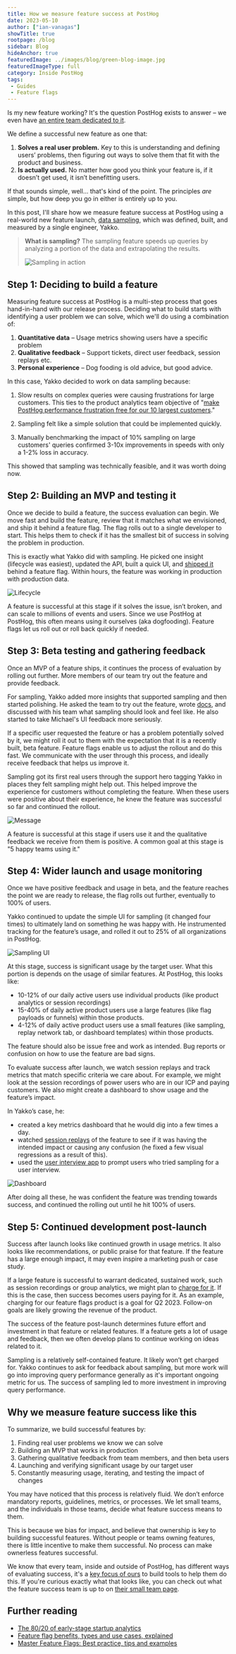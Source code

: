 ```yaml
---
title: How we measure feature success at PostHog
date: 2023-05-10
author: ["ian-vanagas"]
showTitle: true
rootpage: /blog
sidebar: Blog
hideAnchor: true
featuredImage: ../images/blog/green-blog-image.jpg
featuredImageType: full
category: Inside PostHog
tags:
 - Guides
 - Feature flags
---
```


Is my new feature working? It's the question PostHog exists to answer – we even have [an entire team dedicated to it](/handbook/small-teams/feature-success). 

We define a successful new feature as one that:

1. **Solves a real user problem.** Key to this is understanding and defining users’ problems, then figuring out ways to solve them that fit with the product and business. 
2. **Is actually used.** No matter how good you think your feature is, if it doesn’t get used, it isn’t benefitting users.

If that sounds simple, well... that's kind of the point. The principles _are_ simple, but how deep you go in either is entirely up to you. 

In this post, I'll share how we measure feature success at PostHog using a real-world new feature launch, [data sampling](/blog/measuring-feature-success), which was defined, built, and measured by a single engineer, Yakko.

> **What is sampling?** The sampling feature speeds up queries by analyzing a portion of the data and extrapolating the results.
>
> ![Sampling in action](../images/blog/measuring-feature-success/sampling.gif)
 
## Step 1: Deciding to build a feature
 
Measuring feature success at PostHog is a multi-step process that goes hand-in-hand with our release process. Deciding what to build starts with identifying a user problem we can solve, which we'll do using a combination of:

1. **Quantitative data** – Usage metrics showing users have a specific problem 
2. **Qualitative feedback** – Support tickets, direct user feedback, session replays etc.
3. **Personal experience** – Dog fooding is old advice, but good advice.

In this case, Yakko decided to work on data sampling because:
1. Slow results on complex queries were causing frustrations for large customers. This ties to the product analytics team objective of "[make PostHog performance frustration free for our 10 largest customers](/handbook/small-teams/product-analytics#objective-2-make-posthog-performance-frustration-free-for-our-10-largest-customers)."

2. Sampling felt like a simple solution that could be implemented quickly.

3. Manually benchmarking the impact of 10% sampling on large customers' queries confirmed 3-10x improvements in speeds with only a 1-2% loss in accuracy.

This showed that sampling was technically feasible, and it was worth doing now.

## Step 2: Building an MVP and testing it

Once we decide to build a feature, the success evaluation can begin. We move fast and build the feature, review that it matches what we envisioned, and ship it behind a feature flag. The flag rolls out to a single developer to start. This helps them to check if it has the smallest bit of success in solving the problem in production.

This is exactly what Yakko did with sampling. He picked one insight (lifecycle was easiest), updated the API, built a quick UI, and [shipped it](https://github.com/PostHog/posthog/pull/14283) behind a feature flag. Within hours, the feature was working in production with production data. 

![Lifecycle](../images/blog/measuring-feature-success/lifecycle.png)

A feature is successful at this stage if it solves the issue, isn’t broken, and can scale to millions of events and users. Since we use PostHog at PostHog, this often means using it ourselves (aka dogfooding). Feature flags let us roll out or roll back quickly if needed.

## Step 3: Beta testing and gathering feedback

Once an MVP of a feature ships, it continues the process of evaluation by rolling out further. More members of our team try out the feature and provide feedback.

For sampling, Yakko added more insights that supported sampling and then started polishing. He asked the team to try out the feature, wrote [docs](/docs/product-analytics/sampling), and discussed with his team what sampling should look and feel like. He also started to take Michael's UI feedback more seriously.

If a specific user requested the feature or has a problem potentially solved by it, we might roll it out to them with the expectation that it is a recently built, beta feature. Feature flags enable us to adjust the rollout and do this fast. We communicate with the user through this process, and ideally receive feedback that helps us improve it.

Sampling got its first real users through the support hero tagging Yakko in places they felt sampling might help out. This helped improve the experience for customers without completing the feature. When these users were positive about their experience, he knew the feature was successful so far and continued the rollout. 

![Message](../images/blog/measuring-feature-success/message.png)

A feature is successful at this stage if users use it and the qualitative feedback we receive from them is positive. A common goal at this stage is "5 happy teams using it."

## Step 4: Wider launch and usage monitoring

Once we have positive feedback and usage in beta, and the feature reaches the point we are ready to release, the flag rolls out further, eventually to 100% of users.

Yakko continued to update the simple UI for sampling (it changed four times) to ultimately land on something he was happy with. He instrumented tracking for the feature’s usage, and rolled it out to 25% of all organizations in PostHog.

![Sampling UI](../images/blog/measuring-feature-success/sampling.png)

At this stage, success is significant usage by the target user. What this portion is depends on the usage of similar features. At PostHog, this looks like:

- 10-12% of our daily active users use individual products (like product analytics or session recordings)
- 15-40% of daily active product users use a large features (like flag payloads or funnels) within those products.
- 4-12% of daily active product users use a small features (like sampling, replay network tab, or dashboard templates) within those products.

The feature should also be issue free and work as intended. Bug reports or confusion on how to use the feature are bad signs.

To evaluate success after launch, we watch session replays and track metrics that match specific criteria we care about. For example, we might look at the session recordings of power users who are in our ICP and paying customers. We also might create a dashboard to show usage and the feature’s impact.

In Yakko’s case, he: 

- created a key metrics dashboard that he would dig into a few times a day.
- watched [session replays](/tutorials/explore-insights-session-recordings) of the feature to see if it was having the intended impact or causing any confusion (he fixed a few visual regressions as a result of this).
- used the [user interview app](/docs/apps/user-interview) to prompt users who tried sampling for a user interview.

![Dashboard](../images/blog/measuring-feature-success/dashboard.png)

After doing all these, he was confident the feature was trending towards success, and continued the rolling out until he hit 100% of users.

## Step 5: Continued development post-launch

Success after launch looks like continued growth in usage metrics. It also looks like recommendations, or public praise for that feature. If the feature has a large enough impact, it may even inspire a marketing push or case study. 

If a large feature is successful to warrant dedicated, sustained work, such as session recordings or group analytics, we might plan to [charge for it](/handbook/engineering/feature-pricing). If this is the case, then success becomes users paying for it. As an example, charging for our feature flags product is a goal for Q2 2023. Follow-on goals are likely growing the revenue of the product. 

The success of the feature post-launch determines future effort and investment in that feature or related features. If a feature gets a lot of usage and feedback, then we often develop plans to continue working on ideas related to it.

Sampling is a relatively self-contained feature. It likely won’t get charged for. Yakko continues to ask for feedback about sampling, but more work will go into improving query performance generally as it's important ongoing metric for us. The success of sampling led to more investment in improving query performance.

## Why we measure feature success like this

To summarize, we build successful features by:

1. Finding real user problems we know we can solve
2. Building an MVP that works in production
3. Gathering qualitative feedback from team members, and then beta users
4. Launching and verifying significant usage by our target user
5. Constantly measuring usage, iterating, and testing the impact of changes 

You may have noticed that this process is relatively fluid. We don’t enforce mandatory reports, guidelines, metrics, or processes. We let small teams, and the individuals in those teams, decide what feature success means to them.

This is because we bias for impact, and believe that ownership is key to building successful features. Without people or teams owning features, there is little incentive to make them successful. No process can make ownerless features successful.

We know that every team, inside and outside of PostHog, has different ways of evaluating success, it's a [key focus of ours](/handbook/strategy/overview#strategy) to build tools to help them do this. If you're curious exactly what that looks like, you can check out what the feature success team is up to on [their small team page](/handbook/small-teams/feature-success).

## Further reading

- [The 80/20 of early-stage startup analytics](/blog/early-stage-analytics)
- [Feature flag benefits, types and use cases, explained](/blog/feature-flag-benefits-use-cases)
- [Master Feature Flags: Best practice, tips and examples](/blog/feature-flag-best-practices)
